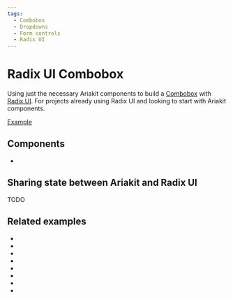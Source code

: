 ```yaml
---
tags:
  - Combobox
  - Dropdowns
  - Form controls
  - Radix UI
---
```


# Radix UI Combobox

<div data-description>

Using just the necessary Ariakit components to build a [Combobox](/components/combobox) with [Radix UI](https://radix-ui.com). For projects already using Radix UI and looking to start with Ariakit components.

</div>

<div data-tags></div>

<a href="./index.tsx" data-playground>Example</a>

## Components

<div data-cards="components">

- [](/components/combobox)

</div>

## Sharing state between Ariakit and Radix UI

TODO

## Related examples

<div data-cards="examples">

- [](/examples/dialog-radix)
- [](/examples/combobox-filtering)
- [](/examples/combobox-filtering-integrated)
- [](/examples/combobox-group)
- [](/examples/combobox-links)
- [](/examples/combobox-multiple)
- [](/examples/menu-combobox)
- [](/examples/select-combobox)

</div>
